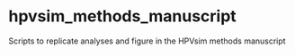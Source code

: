 # hpvsim_methods_manuscript
Scripts to replicate analyses and figure in the HPVsim methods manuscript
